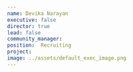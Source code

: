 ```yaml
---
name: Devika Narayan
executive: false
director: true
lead: false
community_manager:   
position:  Recruiting
project: 
image: ../assets/default_exec_image.png
---
```

